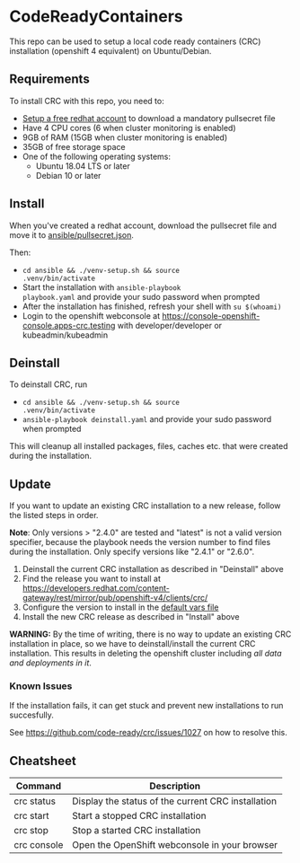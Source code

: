 # CodeReadyContainers
This repo can be used to setup a local code ready containers (CRC) installation (openshift 4 equivalent) on Ubuntu/Debian.

## Requirements
To install CRC with this repo, you need to:
* [Setup a free redhat account](https://www.google.com/url?sa=t&rct=j&q=&esrc=s&source=web&cd=&cad=rja&uact=8&ved=2ahUKEwjGw8bPx9L3AhUNCewKHT11D7EQFnoECAYQAQ&url=https%3A%2F%2Fwww.redhat.com%2Fwapps%2Fugc%2Fregister.html&usg=AOvVaw0XN5agOwobjJWWJmiitUP7) to download a mandatory pullsecret file
* Have 4 CPU cores (6 when cluster monitoring is enabled)
* 9GB of RAM (15GB when cluster monitoring is enabled)
* 35GB of free storage space
* One of the following operating systems:
    - Ubuntu 18.04 LTS or later
    - Debian 10 or later
## Install
When you've created a redhat account, download the pullsecret file and move it to [ansible/pullsecret.json](ansible/pullsecret.json).

Then:
  * <code>cd ansible && ./venv-setup.sh && source .venv/bin/activate</code>
  * Start the installation with <code>ansible-playbook playbook.yaml</code> and provide your sudo password when prompted
  * After the installation has finished, refresh your shell with <code>su $(whoami)</code>
  * Login to the openshift webconsole at https://console-openshift-console.apps-crc.testing with developer/developer or kubeadmin/kubeadmin

## Deinstall
To deinstall CRC, run
* <code>cd ansible && ./venv-setup.sh && source .venv/bin/activate</code>
* <code>ansible-playbook deinstall.yaml</code> and provide your sudo password when prompted

This will cleanup all installed packages, files, caches etc. that were created during the installation.

## Update
If you want to update an existing CRC installation to a new release, follow the listed steps in order. 

**Note**: Only versions > "2.4.0" are tested and "latest" is not a valid version specifier, because the playbook needs the version number to find files during the installation. Only specify versions like "2.4.1" or "2.6.0".

1. Deinstall the current CRC installation as described in "Deinstall" above
2. Find the release you want to install at https://developers.redhat.com/content-gateway/rest/mirror/pub/openshift-v4/clients/crc/
3. Configure the version to install in the [default vars file](ansible/roles/download_install_crc/defaults/main.yml)
4. Install the new CRC release as described in "Install" above

**WARNING:** By the time of writing, there is no way to update an existing CRC installation in place, so we have to deinstall/install the current CRC installation. This results in deleting the openshift cluster including *all data and deployments in it*.

### Known Issues
If the installation fails, it can get stuck and prevent new installations to run succesfully.

See https://github.com/code-ready/crc/issues/1027 on how to resolve this.

## Cheatsheet
| Command      | Description                                        |
|--------------|----------------------------------------------------|
| crc status   | Display the status of the current CRC installation |
| crc start    | Start a stopped CRC installation                   |
| crc stop     | Stop a started CRC installation                    |
| crc console  | Open the OpenShift webconsole in your browser      |
